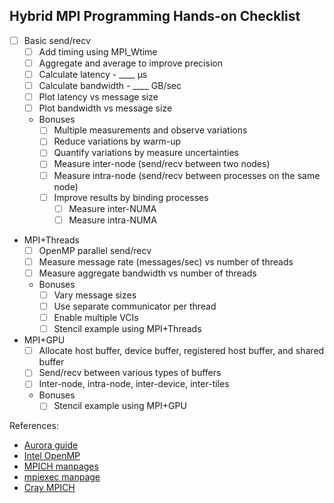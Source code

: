 ## Hybrid MPI Programming Hands-on Checklist

* [ ] Basic send/recv
    * [ ] Add timing using MPI_Wtime
    * [ ] Aggregate and average to improve precision
    * [ ] Calculate latency - ____ μs
    * [ ] Calculate bandwidth - ____ GB/sec
    * [ ] Plot latency vs message size
    * [ ] Plot bandwidth vs message size
    * Bonuses
        * [ ] Multiple measurements and observe variations
        * [ ] Reduce variations by warm-up
        * [ ] Quantify variations by measure uncertainties
        * [ ] Measure inter-node (send/recv between two nodes)
        * [ ] Measure intra-node (send/recv between processes on the same node)
        * [ ] Improve results by binding processes
            * [ ] Measure inter-NUMA
            * [ ] Measure intra-NUMA

* MPI+Threads
    * [ ] OpenMP parallel send/recv
    * [ ] Measure message rate (messages/sec) vs number of threads
    * [ ] Measure aggregate bandwidth vs number of threads
    * Bonuses
        * [ ] Vary message sizes
        * [ ] Use separate communicator per thread
        * [ ] Enable multiple VCIs
        * [ ] Stencil example using MPI+Threads

* MPI+GPU
   * [ ] Allocate host buffer, device buffer, registered host buffer, and shared buffer
   * [ ] Send/recv between various types of buffers
   * [ ] Inter-node, intra-node, inter-device, inter-tiles
   * Bonuses
       * [ ] Stencil example using MPI+GPU

References:
* [Aurora guide](https://docs.alcf.anl.gov/aurora/running-jobs-aurora/)
* [Intel OpenMP](https://www.intel.com/content/www/us/en/docs/dpcpp-cpp-compiler/developer-guide-reference/2025-2/openmp-runtime-library-routines.html)
* [MPICH manpages](https://www.mpich.org/static/docs/v4.3.0/)
* [mpiexec manpage](https://cpe.ext.hpe.com/docs/24.03/workload-manager/mpiexec.html)
* [Cray MPICH](https://cpe.ext.hpe.com/docs/24.03/mpt/mpich/intro_mpi.html)


